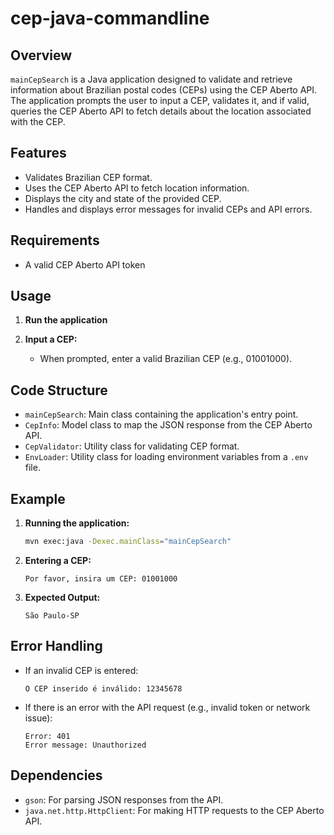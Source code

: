 # cep-java-commandline

## Overview

`mainCepSearch` is a Java application designed to validate and retrieve information about Brazilian postal codes (CEPs) using the CEP Aberto API. The application prompts the user to input a CEP, validates it, and if valid, queries the CEP Aberto API to fetch details about the location associated with the CEP.

## Features

- Validates Brazilian CEP format.
- Uses the CEP Aberto API to fetch location information.
- Displays the city and state of the provided CEP.
- Handles and displays error messages for invalid CEPs and API errors.

## Requirements

- A valid CEP Aberto API token

## Usage

1. **Run the application**

2. **Input a CEP:**
    - When prompted, enter a valid Brazilian CEP (e.g., 01001000).

## Code Structure

- `mainCepSearch`: Main class containing the application's entry point.
- `CepInfo`: Model class to map the JSON response from the CEP Aberto API.
- `CepValidator`: Utility class for validating CEP format.
- `EnvLoader`: Utility class for loading environment variables from a `.env` file.

## Example

1. **Running the application:**
    ```sh
    mvn exec:java -Dexec.mainClass="mainCepSearch"
    ```

2. **Entering a CEP:**
    ```
    Por favor, insira um CEP: 01001000
    ```

3. **Expected Output:**
    ```
    São Paulo-SP
    ```

## Error Handling

- If an invalid CEP is entered:
    ```
    O CEP inserido é inválido: 12345678
    ```

- If there is an error with the API request (e.g., invalid token or network issue):
    ```
    Error: 401
    Error message: Unauthorized
    ```

## Dependencies

- `gson`: For parsing JSON responses from the API.
- `java.net.http.HttpClient`: For making HTTP requests to the CEP Aberto API.
